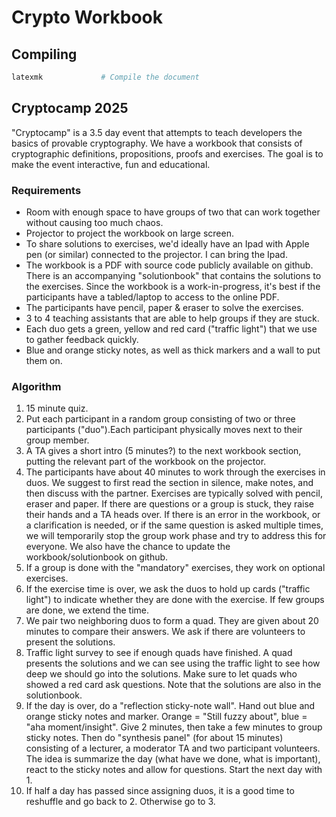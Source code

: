 # Crypto Workbook

## Compiling

```sh
latexmk             # Compile the document
```

## Cryptocamp 2025

"Cryptocamp" is a 3.5 day event that attempts to teach developers the basics of provable cryptography. We have a workbook that consists of cryptographic definitions, propositions, proofs and exercises. The goal is to make the event interactive, fun and educational.

### Requirements
- Room with enough space to have groups of two that can work together without causing too much chaos.
- Projector to project the workbook on large screen.
- To share solutions to exercises, we'd ideally have an Ipad with Apple pen (or similar) connected to the projector. I can bring the Ipad.
- The workbook is a PDF with source code publicly available on github. There is an accompanying "solutionbook" that contains the solutions to the exercises. Since the workbook is a work-in-progress, it's best if the participants have a tabled/laptop to access to the online PDF.
- The participants have pencil, paper & eraser to solve the exercises.
- 3 to 4 teaching assistants that are able to help groups if they are stuck.
- Each duo gets a green, yellow and red card ("traffic light") that we use to gather feedback quickly.
- Blue and orange sticky notes, as well as thick markers and a wall to put them on.

### Algorithm
1. 15 minute quiz.
2. Put each participant in a random group consisting of two or three participants ("duo").Each participant physically moves next to their group member.
3. A TA gives a short intro (5 minutes?) to the next workbook section, putting the relevant part of the workbook on the projector.
4. The participants have about 40 minutes to work through the exercises in duos. We suggest to first read the section in silence, make notes, and then discuss with the partner. Exercises are typically solved with pencil, eraser and paper. If there are questions or a group is stuck, they raise their hands and a TA heads over. If there is an error in the workbook, or a clarification is needed, or if the same question is asked multiple times, we will temporarily stop the group work phase and try to address this for everyone. We also have the chance to update the workbook/solutionbook on github.
5. If a group is done with the "mandatory" exercises, they work on optional exercises.
6. If the exercise time is over, we ask the duos to hold up cards ("traffic light") to indicate whether they are done with the exercise. If few groups are done, we extend the time.
7. We pair two neighboring duos to form a quad. They are given about 20 minutes to compare their answers. We ask if there are volunteers to present the solutions.
8. Traffic light survey to see if enough quads have finished. A quad presents the solutions and we can see using the traffic light to see how deep we should go into the solutions. Make sure to let quads who showed a red card ask questions. Note that the solutions are also in the solutionbook.
9. If the day is over, do a "reflection sticky-note wall". Hand out blue and orange sticky notes and marker. Orange = "Still fuzzy about", blue = "aha moment/insight". Give 2 minutes, then take a few minutes to group sticky notes. Then do "synthesis panel" (for about 15 minutes) consisting of a lecturer, a moderator TA and two participant volunteers. The idea is summarize the day (what have we done, what is important), react to the sticky notes and allow for questions. Start the next day with 1.
10. If half a day has passed since assigning duos, it is a good time to reshuffle and go back to 2. Otherwise go to 3.
